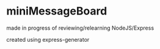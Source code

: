 # miniMessageBoard

made in progress of reviewing/relearning NodeJS/Express

created using express-generator

